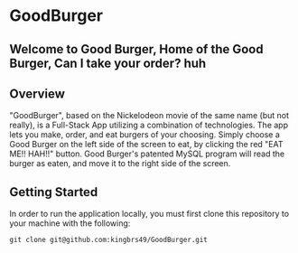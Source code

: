 # GoodBurger
Welcome to Good Burger, Home of the Good Burger, Can I take your order? **huh**
---------------------------------------------------------------------------

## Overview

"GoodBurger", based on the Nickelodeon movie of the same name (but not really), is a Full-Stack App utilizing a combination of technologies. The app lets you make, order, and eat burgers of your choosing. Simply choose a Good Burger on the left side of the screen to eat, by clicking the red "EAT ME!! HAH!!" button. Good Burger's patented MySQL program will read the burger as eaten, and move it to the right side of the screen.

## Getting Started

In order to run the application locally, you must first clone this repository to your machine with the following:

```
git clone git@github.com:kingbrs49/GoodBurger.git
```





